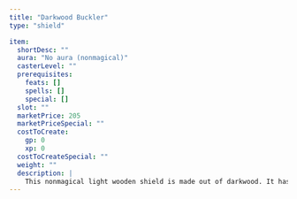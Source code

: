 ```yaml
---
title: "Darkwood Buckler"
type: "shield"

item:
  shortDesc: ""
  aura: "No aura (nonmagical)"
  casterLevel: ""
  prerequisites:
    feats: []
    spells: []
    special: []
  slot: ""
  marketPrice: 205
  marketPriceSpecial: ""
  costToCreate:
    gp: 0
    xp: 0
  costToCreateSpecial: ""
  weight: ""
  description: |
    This nonmagical light wooden shield is made out of darkwood. It has no enhancement bonus, but its construction material makes it lighter than a normal wooden shield. It weighs 2&#189; pounds and has no armor check penalty.
---
```

